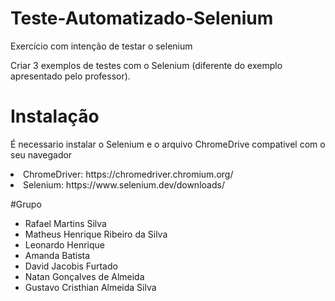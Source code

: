 # Teste-Automatizado-Selenium
  Exercício com intenção de testar o selenium

Criar 3 exemplos de testes com o Selenium (diferente do exemplo apresentado pelo professor).

# Instalação
É necessario instalar o Selenium e o arquivo ChromeDrive compativel com o seu navegador

<li>ChromeDriver: https://chromedriver.chromium.org/

<li>Selenium: https://www.selenium.dev/downloads/

#Grupo
<ul>
<li>Rafael Martins Silva<li>
Matheus Henrique Ribeiro da Silva
<li>Leonardo Henrique<li>
Amanda Batista
<li>David Jacobis Furtado
<li>Natan Gonçalves de Almeida<li>
Gustavo Cristhian Almeida Silva
<ul>
